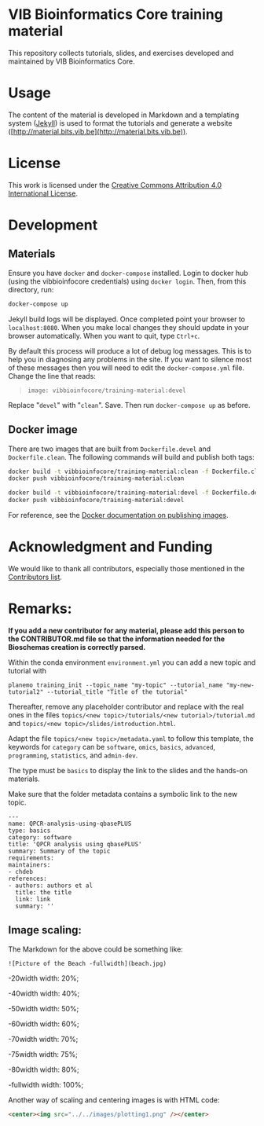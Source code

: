 VIB Bioinformatics Core training material
========================

This repository collects tutorials, slides, and exercises developed and maintained by VIB Bioinformatics Core.

# Usage

The content of the material is developed in Markdown and a templating system ([Jekyll](http://jekyllrb.com/)) is used to format the tutorials and generate a website ([http://material.bits.vib.be](http://material.bits.vib.be)).

# License

This work is licensed under the [Creative Commons Attribution 4.0 International License](https://creativecommons.org/licenses/by/4.0).

# Development
## Materials
Ensure you have `docker` and `docker-compose` installed.
Login to docker hub (using the vibbioinfocore credentials) using `docker login`.
Then, from this directory, run:
```bash
docker-compose up
```
Jekyll build logs will be displayed. Once completed point your browser to `localhost:8080`.
When you make local changes they should update in your browser automatically.
When you want to quit, type `Ctrl+c`.

By default this process will produce a lot of debug log messages. This is to help you
in diagnosing any problems in the site. If you want to silence most of these messages
then you will need to edit the `docker-compose.yml` file. Change the line that reads:
> `image: vibbioinfocore/training-material:devel`

Replace "`devel`" with "`clean`". Save. Then run `docker-compose up` as before.

## Docker image
There are two images that are built from `Dockerfile.devel` and `Dockerfile.clean`.
The following commands will build and publish both tags:
```bash
docker build -t vibbioinfocore/training-material:clean -f Dockerfile.clean .
docker push vibbioinfocore/training-material:clean

docker build -t vibbioinfocore/training-material:devel -f Dockerfile.devel .
docker push vibbioinfocore/training-material:devel
```

For reference, see the [Docker documentation on publishing images](https://docs.docker.com/docker-hub/repos/).

# Acknowledgment and Funding

We would like to thank all contributors, especially those mentioned in the [Contributors list](CONTRIBUTORS.yaml).

# Remarks:

**If you add a new contributor for any material, please add this person to the CONTRIBUTOR.md file so that the information needed for the Bioschemas creation is correctly parsed.**

Within the conda environment `environment.yml` you can add a new topic and tutorial with 
```
planemo training_init --topic_name "my-topic" --tutorial_name "my-new-tutorial2" --tutorial_title "Title of the tutorial"
```

Thereafter, remove any placeholder contributor and replace with the real ones in the files `topics/<new topic>/tutorials/<new tutorial>/tutorial.md` and `topics/<new topic>/slides/introduction.html`.

Adapt the file `topics/<new topic>/metadata.yaml` to follow this template, the keywords for `category` can be `software`, `omics`, `basics`, `advanced`, `programming`, `statistics`, and `admin-dev`.

The type must be `basics` to display the link to the slides and the hands-on materials.

Make sure that the folder metadata contains a symbolic link to the new topic. 

```
---
name: QPCR-analysis-using-qbasePLUS
type: basics
category: software
title: 'QPCR analysis using qbasePLUS'
summary: Summary of the topic
requirements:
maintainers:
- chdeb
references:
- authors: authors et al
  title: the title
  link: link
  summary: ''
```

## Image scaling:

The Markdown for the above could be something like:
```
![Picture of the Beach -fullwidth](beach.jpg)
```

-20width width:  20%;

-40width width:  40%;

-50width width:  50%;

-60width width:  60%;

-70width width:  70%;

-75width width:  75%;

-80width width:  80%;

-fullwidth width: 100%;

Another way of scaling and centering images is with HTML code:
```html
<center><img src="../../images/plotting1.png" /></center>

```
